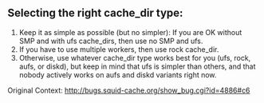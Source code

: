 Selecting the right cache_dir type:
----

1. Keep it as simple as possible (but no simpler): If you are OK without SMP
   and with ufs cache_dirs, then use no SMP and ufs.
2. If you have to use multiple workers, then use rock cache_dir.
3. Otherwise, use whatever cache_dir type works best for you (ufs, rock, aufs,
   or diskd), but keep in mind that ufs is simpler than others, and that
   nobody actively works on aufs and diskd variants right now.

Original Context:
http://bugs.squid-cache.org/show_bug.cgi?id=4886#c6
